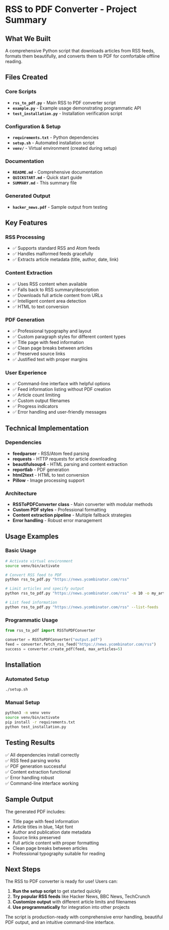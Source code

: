 # RSS to PDF Converter - Project Summary

## What We Built

A comprehensive Python script that downloads articles from RSS feeds, formats them beautifully, and converts them to PDF for comfortable offline reading.

## Files Created

### Core Scripts
- **`rss_to_pdf.py`** - Main RSS to PDF converter script
- **`example.py`** - Example usage demonstrating programmatic API
- **`test_installation.py`** - Installation verification script

### Configuration & Setup
- **`requirements.txt`** - Python dependencies
- **`setup.sh`** - Automated installation script
- **`venv/`** - Virtual environment (created during setup)

### Documentation
- **`README.md`** - Comprehensive documentation
- **`QUICKSTART.md`** - Quick start guide
- **`SUMMARY.md`** - This summary file

### Generated Output
- **`hacker_news.pdf`** - Sample output from testing

## Key Features

### RSS Processing
- ✅ Supports standard RSS and Atom feeds
- ✅ Handles malformed feeds gracefully
- ✅ Extracts article metadata (title, author, date, link)

### Content Extraction
- ✅ Uses RSS content when available
- ✅ Falls back to RSS summary/description
- ✅ Downloads full article content from URLs
- ✅ Intelligent content area detection
- ✅ HTML to text conversion

### PDF Generation
- ✅ Professional typography and layout
- ✅ Custom paragraph styles for different content types
- ✅ Title page with feed information
- ✅ Clean page breaks between articles
- ✅ Preserved source links
- ✅ Justified text with proper margins

### User Experience
- ✅ Command-line interface with helpful options
- ✅ Feed information listing without PDF creation
- ✅ Article count limiting
- ✅ Custom output filenames
- ✅ Progress indicators
- ✅ Error handling and user-friendly messages

## Technical Implementation

### Dependencies
- **feedparser** - RSS/Atom feed parsing
- **requests** - HTTP requests for article downloading
- **beautifulsoup4** - HTML parsing and content extraction
- **reportlab** - PDF generation
- **html2text** - HTML to text conversion
- **Pillow** - Image processing support

### Architecture
- **RSSToPDFConverter class** - Main converter with modular methods
- **Custom PDF styles** - Professional formatting
- **Content extraction pipeline** - Multiple fallback strategies
- **Error handling** - Robust error management

## Usage Examples

### Basic Usage
```bash
# Activate virtual environment
source venv/bin/activate

# Convert RSS feed to PDF
python rss_to_pdf.py "https://news.ycombinator.com/rss"

# Limit articles and specify output
python rss_to_pdf.py "https://news.ycombinator.com/rss" -m 10 -o my_articles.pdf

# List feed information
python rss_to_pdf.py "https://news.ycombinator.com/rss" --list-feeds
```

### Programmatic Usage
```python
from rss_to_pdf import RSSToPDFConverter

converter = RSSToPDFConverter("output.pdf")
feed = converter.fetch_rss_feed("https://news.ycombinator.com/rss")
success = converter.create_pdf(feed, max_articles=5)
```

## Installation

### Automated Setup
```bash
./setup.sh
```

### Manual Setup
```bash
python3 -m venv venv
source venv/bin/activate
pip install -r requirements.txt
python test_installation.py
```

## Testing Results

✅ All dependencies install correctly  
✅ RSS feed parsing works  
✅ PDF generation successful  
✅ Content extraction functional  
✅ Error handling robust  
✅ Command-line interface working  

## Sample Output

The generated PDF includes:
- Title page with feed information
- Article titles in blue, 14pt font
- Author and publication date metadata
- Source links preserved
- Full article content with proper formatting
- Clean page breaks between articles
- Professional typography suitable for reading

## Next Steps

The RSS to PDF converter is ready for use! Users can:

1. **Run the setup script** to get started quickly
2. **Try popular RSS feeds** like Hacker News, BBC News, TechCrunch
3. **Customize output** with different article limits and filenames
4. **Use programmatically** for integration into other projects

The script is production-ready with comprehensive error handling, beautiful PDF output, and an intuitive command-line interface. 